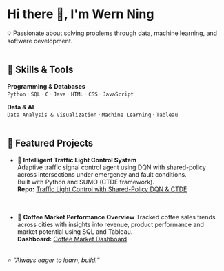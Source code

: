 # Hi there 👋, I'm Wern Ning  

💡 Passionate about solving problems through data, machine learning, and software development.  
<br/>


## 🔧 Skills & Tools  

**Programming & Databases**  
`Python` · `SQL` · `C` · `Java` · `HTML` · `CSS` · `JavaScript` 

**Data & AI**  
`Data Analysis & Visualization` · `Machine Learning` · `Tableau` 
<br/><br/>


## 📌 Featured Projects  

- 🚦 **Intelligent Traffic Light Control System**  
  Adaptive traffic signal control agent using DQN with shared-policy across intersections under emergency and fault conditions.  
  Built with Python and SUMO (CTDE framework).  
  **Repo:** [Traffic Light Control with Shared-Policy DQN & CTDE](https://github.com/chuien9797/COMP3071_GrpT_Traffic_Signal_Control_with_CTDE)  
<br/><br/>

- 🚦 **Coffee Market Performance Overview**
  Tracked coffee sales trends across cities with insights into revenue, product performance and market potential using SQL and Tableau.<br/>
  **Dashboard:** [Coffee Market Dashboard](https://public.tableau.com/views/CoffeeMarketPerformanceOverview/Dashboard1?:language=en-US&:sid=&:redirect=auth&:display_count=n&:origin=viz_share_link)
<br/><br/>


⭐️ *“Always eager to learn, build.”*  

<!--
**udoniing/udoniing** is a ✨ _special_ ✨ repository because its `README.md` (this file) appears on your GitHub profile.

Here are some ideas to get you started:

- 🔭 I’m currently working on ...
- 🌱 I’m currently learning ...
- 👯 I’m looking to collaborate on ...
- 🤔 I’m looking for help with ...
- 💬 Ask me about ...
- 📫 How to reach me: ...
- 😄 Pronouns: ...
- ⚡ Fun fact: ...
-->
